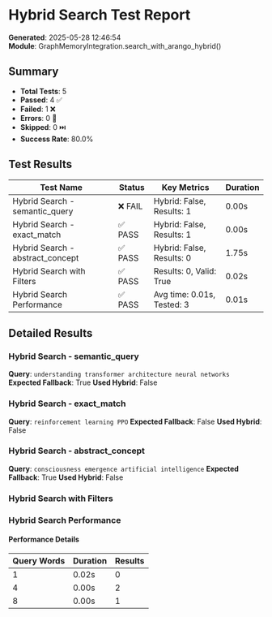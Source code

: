# Hybrid Search Test Report

**Generated**: 2025-05-28 12:46:54  
**Module**: GraphMemoryIntegration.search_with_arango_hybrid()

## Summary

- **Total Tests**: 5
- **Passed**: 4 ✅
- **Failed**: 1 ❌
- **Errors**: 0 🚫
- **Skipped**: 0 ⏭️
- **Success Rate**: 80.0%

## Test Results

| Test Name | Status | Key Metrics | Duration |
|-----------|--------|-------------|----------|
| Hybrid Search - semantic_query | ❌ FAIL | Hybrid: False, Results: 1 | 0.00s |
| Hybrid Search - exact_match | ✅ PASS | Hybrid: False, Results: 1 | 0.00s |
| Hybrid Search - abstract_concept | ✅ PASS | Hybrid: False, Results: 0 | 1.75s |
| Hybrid Search with Filters | ✅ PASS | Results: 0, Valid: True | 0.02s |
| Hybrid Search Performance | ✅ PASS | Avg time: 0.01s, Tested: 3 | 0.01s |

## Detailed Results

### Hybrid Search - semantic_query
**Query**: `understanding transformer architecture neural networks`
**Expected Fallback**: True
**Used Hybrid**: False

### Hybrid Search - exact_match
**Query**: `reinforcement learning PPO`
**Expected Fallback**: False
**Used Hybrid**: False

### Hybrid Search - abstract_concept
**Query**: `consciousness emergence artificial intelligence`
**Expected Fallback**: True
**Used Hybrid**: False

### Hybrid Search with Filters

### Hybrid Search Performance

#### Performance Details
| Query Words | Duration | Results |
|-------------|----------|----------|
| 1 | 0.02s | 0 |
| 4 | 0.00s | 2 |
| 8 | 0.00s | 1 |
